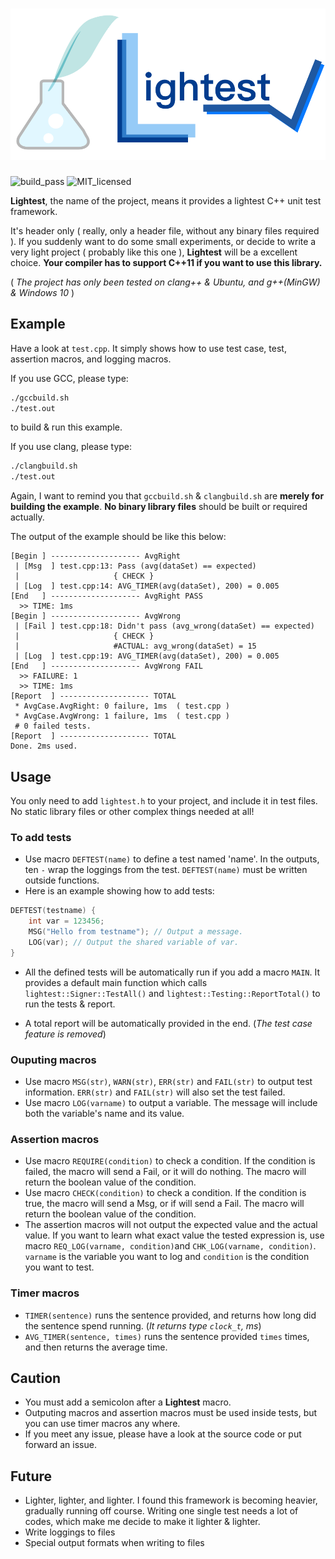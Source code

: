 # ![Lightest!](lightest.png)

![build_pass](https://img.shields.io/badge/build-passing-green.svg)
![MIT_licensed](https://img.shields.io/badge/license-MIT-blue.svg)

**Lightest**, the name of the project, means it provides a lightest C++ unit test framework.

It's header only ( really, only a header file, without any binary files required ). If you suddenly want to do some small experiments, or decide to write a very light project ( probably like this one ), **Lightest** will be a excellent choice.
**Your compiler has to support C++11 if you want to use this library.**

( *The project has only been tested on clang++ & Ubuntu, and g++(MinGW) & Windows 10* )

## Example

Have a look at `test.cpp`. It simply shows how to use test case, test, assertion macros, and logging macros.

If you use GCC, please type:

```bash
./gccbuild.sh
./test.out
```

to build & run this example.

If you use clang, please type:

```bash
./clangbuild.sh
./test.out
```

Again, I want to remind you that `gccbuild.sh` & `clangbuild.sh` are **merely for building the example**.
**No binary library files** should be built or required actually.

The output of the example should be like this below:

```
[Begin ] -------------------- AvgRight
 | [Msg  ] test.cpp:13: Pass (avg(dataSet) == expected)
 |                     { CHECK }
 | [Log  ] test.cpp:14: AVG_TIMER(avg(dataSet), 200) = 0.005
[End   ] -------------------- AvgRight PASS
  >> TIME: 1ms
[Begin ] -------------------- AvgWrong
 | [Fail ] test.cpp:18: Didn't pass (avg_wrong(dataSet) == expected)
 |                     { CHECK }
 |                     #ACTUAL: avg_wrong(dataSet) = 15
 | [Log  ] test.cpp:19: AVG_TIMER(avg(dataSet), 200) = 0.005
[End   ] -------------------- AvgWrong FAIL
  >> FAILURE: 1
  >> TIME: 1ms
[Report  ] -------------------- TOTAL
 * AvgCase.AvgRight: 0 failure, 1ms  ( test.cpp )
 * AvgCase.AvgWrong: 1 failure, 1ms  ( test.cpp )
 # 0 failed tests.
[Report  ] -------------------- TOTAL
Done. 2ms used.
```

## Usage

You only need to add `lightest.h` to your project, and include it in test files. No static library files or other complex things needed at all!

### To add tests

* Use macro `DEFTEST(name)` to define a test named 'name'. In the outputs, ten `-` wrap the loggings from the test. `DEFTEST(name)` must be written outside functions.
* Here is an example showing how to add tests:

```C++
DEFTEST(testname) {
    int var = 123456;
    MSG("Hello from testname"); // Output a message.
    LOG(var); // Output the shared variable of var.
}
```

* All the defined tests will be automatically run if you add a macro `MAIN`.
It provides a default main function which calls `lightest::Signer::TestAll()` and `lightest::Testing::ReportTotal()` to run the tests & report.

* A total report will be automatically provided in the end.
(*The test case feature is removed*)

### Ouputing macros

* Use macro `MSG(str)`, `WARN(str)`, `ERR(str)` and `FAIL(str)` to output test information. `ERR(str)` and `FAIL(str)` will also set the test failed.
* Use macro `LOG(varname)` to output a variable. The message will include both the variable's name and its value.

### Assertion macros

* Use macro `REQUIRE(condition)` to check a condition. If the condition is failed, the macro will send a Fail, or it will do nothing. The macro will return the boolean value of the condition.
* Use macro `CHECK(condition)` to check a condition. If the condition is true, the macro will send a Msg, or if will send a Fail. The macro will return the boolean value of the condition.
* The assertion macros will not output the expected value and the actual value. If you want to learn what exact value the tested expression is, use macro `REQ_LOG(varname, condition)`and `CHK_LOG(varname, condition)`. `varname` is the variable you want to log and `condition` is the condition you want to test.

### Timer macros

* `TIMER(sentence)` runs the sentence provided, and returns how long did the sentence spend running. (*It returns type `clock_t`, ms*)
* `AVG_TIMER(sentence, times)` runs the sentence provided `times` times, and then returns the average time.

## Caution

* You must add a semicolon after a **Lightest** macro.
* Outputing macros and assertion macros must be used inside tests, but you can use timer macros any where.
* If you meet any issue, please have a look at the source code or put forward an issue.

## Future

* Lighter, lighter, and lighter. I found this framework is becoming heavier, gradually running off course.
  Writing one single test needs a lot of codes, which make me decide to make it lighter & lighter.
* Write loggings to files
* Special output formats when writing to files
